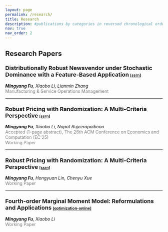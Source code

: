 ```yaml
---
layout: page
permalink: /research/
title: Research
description: #publications by categories in reversed chronological order. 
nav: true
nav_order: 2
---
```


<!-- _pages/publications.md -->
## <span style="font-size: 22px; font-weight: bold;">Research Papers</span>

### <span style="font-size: 18px; font-weight: bold;">Distributionally Robust Newsvendor under Stochastic Dominance with a Feature-Based Application</span> <span style="font-size: 12px;">[[ssrn]](https://papers.ssrn.com/sol3/papers.cfm?abstract_id=3885663) </span> 
<span style="font-style: italic;"><b>Mingyang Fu</b>, Xiaobo Li, Lianmin Zhang</span>  
<span style="color: gray;">Manufacturing & Service Operations Management</span>  

---

### <span style="font-size: 18px; font-weight: bold;">Robust Pricing with Randomization: A Multi-Criteria Perspective</span> <span style="font-size: 12px;">[[ssrn]](https://papers.ssrn.com/sol3/papers.cfm?abstract_id=5130478)</span>  
<span style="font-style: italic;"><b>Mingyang Fu</b>, Xiaobo Li, Napat Rujeerapaiboon</span>  
<span style="color: gray;">Accepted (1-page abstract), The 26th ACM Conference on Economics and Computation (EC'25)  
Working Paper</span>  

---

### <span style="font-size: 18px; font-weight: bold;">Robust Pricing with Randomization: A Multi-Criteria Perspective</span> <span style="font-size: 12px;">[[ssrn]](https://papers.ssrn.com/sol3/papers.cfm?abstract_id=5132337)  </span>  
<span style="font-style: italic;"><b>Mingyang Fu</b>, Hongyuan Lin, Chenyu Xue</span>  
<span style="color: gray;">Working Paper</span>  

---

### <span style="font-size: 18px; font-weight: bold;">Fourth-order Marginal Moment Model: Reformulations and Applications</span> <span style="font-size: 12px;">[[optimization-online]](https://optimization-online.org/2024/02/fourth-order-marginal-moment-model-reformulations-and-applications/) </span>   
<span style="font-style: italic;"><b>Mingyang Fu</b>, Xiaobo Li</span>  
<span style="color: gray;">Working Paper</span>  
